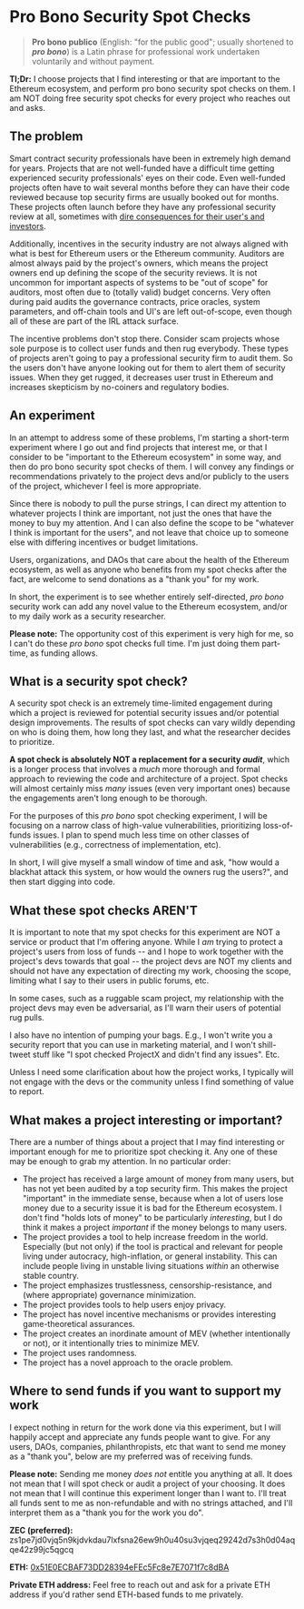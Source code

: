 # Pro Bono Security Spot Checks

> **Pro bono publico** (English: "for the public good"; usually shortened to _**pro bono**_) is a Latin phrase for professional work undertaken voluntarily and without payment.

**Tl;Dr:** I choose projects that I find interesting or that are important to the Ethereum ecosystem, and perform pro bono security spot checks on them. I am NOT doing free security spot checks for every project who reaches out and asks.

## The problem
Smart contract security professionals have been in extremely high demand for years. Projects that are not well-funded have a difficult time getting experienced security professionals' eyes on their code. Even well-funded projects often have to wait several months before they can have their code reviewed because top security firms are usually booked out for months. These projects often launch before they have any professional security review at all, sometimes with [dire consequences for their user's and investors](https://rekt.news/).

Additionally, incentives in the security industry are not always aligned with what is best for Ethereum users or the Ethereum community. Auditors are almost always paid by the project's owners, which means the project owners end up defining the scope of the security reviews. It is not uncommon for important aspects of systems to be "out of scope" for auditors, most often due to (totally valid) budget concerns. Very often during paid audits the governance contracts, price oracles, system parameters, and off-chain tools and UI's are left out-of-scope, even though all of these are part of the IRL attack surface.

The incentive problems don't stop there. Consider scam projects whose sole purpose is to collect user funds and then rug everybody. These types of projects aren't going to pay a professional security firm to audit them. So the users don't have anyone looking out for them to alert them of security issues. When they get rugged, it decreases user trust in Ethereum and increases skepticism by no-coiners and regulatory bodies.

## An experiment
In an attempt to address some of these problems, I'm starting a short-term experiment where I go out and find projects that interest me, or that I consider to be "important to the Ethereum ecosystem" in some way, and then do pro bono security spot checks of them. I will convey any findings or recommendations privately to the project devs and/or publicly to the users of the project, whichever I feel is more appropriate.

Since there is nobody to pull the purse strings, I can direct my attention to whatever projects I think are important, not just the ones that have the money to buy my attention. And I can also define the scope to be "whatever I think is important for the users", and not leave that choice up to someone else with differing incentives or budget limitations.

Users, organizations, and DAOs that care about the health of the Ethereum ecosystem, as well as anyone who benefits from my spot checks after the fact, are welcome to send donations as a "thank you" for my work.

In short, the experiment is to see whether entirely self-directed, _pro bono_ security work can add any novel value to the Ethereum ecosystem, and/or to my daily work as a security researcher.

**Please note:** The opportunity cost of this experiment is very high for me, so I can't do these _pro bono_ spot checks full time. I'm just doing them part-time, as funding allows.

## What is a security spot check?
A security spot check is an extremely time-limited engagement during which a project is reviewed for potential security issues and/or potential design improvements. The results of spot checks can vary wildly depending on who is doing them, how long they last, and what the researcher decides to prioritize.

**A spot check is absolutely NOT a replacement for a security _audit_**, which is a longer process that involves a _much_ more thorough and formal approach to reviewing the code and architecture of a project. Spot checks will almost certainly miss _many_ issues (even very important ones) because the engagements aren't long enough to be thorough.

For the purposes of this _pro bono_ spot checking experiment, I will be focusing on a narrow class of high-value vulnerabilities, prioritizing loss-of-funds issues. I plan to spend much less time on other classes of vulnerabilities (e.g., correctness of implementation, etc).

In short, I will give myself a small window of time and ask, "how would a blackhat attack this system, or how would the owners rug the users?", and then start digging into code.

## What these spot checks AREN'T
It is important to note that my spot checks for this experiment are NOT a service or product that I'm offering anyone. While I _am_ trying to protect a project's users from loss of funds -- and I hope to work together with the project's devs towards that goal -- the project devs are NOT my clients and should not have any expectation of directing my work, choosing the scope, limiting what I say to their users in public forums, etc.

In some cases, such as a ruggable scam project, my relationship with the project devs may even be adversarial, as I'll warn their users of potential rug pulls.

I also have no intention of pumping your bags. E.g., I won't write you a security report that you can use in marketing material, and I won't shill-tweet stuff like "I spot checked ProjectX and didn't find any issues". Etc.

Unless I need some clarification about how the project works, I typically will not engage with the devs or the community unless I find something of value to report.

## What makes a project interesting or important?
There are a number of things about a project that I may find interesting or important enough for me to prioritize spot checking it. Any one of these may be enough to grab my attention. In no particular order:

- The project has received a large amount of money from many users, but has not yet been audited by a top security firm. This makes the project "important" in the immediate sense, because when a lot of users lose money due to a security issue it is bad for the Ethereum ecosystem. I don't find "holds lots of money" to be particularly _interesting_, but I do think it makes a project _important_ if the money belongs to many users.
- The project provides a tool to help increase freedom in the world. Especially (but not only) if the tool is practical and relevant for people living under autocracy, high-inflation, or general instability. This can include people living in unstable living situations _within_ an otherwise stable country.
- The project emphasizes trustlessness, censorship-resistance, and (where appropriate) governance minimization.
- The project provides tools to help users enjoy privacy.
- The project has novel incentive mechanisms or provides interesting game-theoretical assurances.
- The project creates an inordinate amount of MEV (whether intentionally or not), or it intentionally tries to minimize MEV.
- The project uses randomness.
- The project has a novel approach to the oracle problem.

## Where to send funds if you want to support my work
I expect nothing in return for the work done via this experiment, but I will happily accept and appreciate any funds people want to give. For any users, DAOs, companies, philanthropists, etc that want to send me money as a "thank you", below are my preferred was of receiving funds.

**Please note:** Sending me money _does not_ entitle you anything at all. It does not mean that I will spot check or audit a project of your choosing. It does not mean that I will continue this experiment longer than I want to. I'll treat all funds sent to me as non-refundable and with no strings attached, and I'll interpret them as a "thank you for the work you do".

**ZEC (preferred):** zs1pe7jd0vjq5n9kjdvkdau7lxfsna26ew9h0u40su3vjqeq29242d7s3h0d04aqqe42z99jc5qgcq

**ETH:** [0x51E0ECBAF73DD28394eFEc5Fc8e7E7071f7c8dBA](https://etherscan.io/address/0x51E0ECBAF73DD28394eFEc5Fc8e7E7071f7c8dBA)

**Private ETH address:** Feel free to reach out and ask for a private ETH address if you'd rather send ETH-based funds to me privately.
